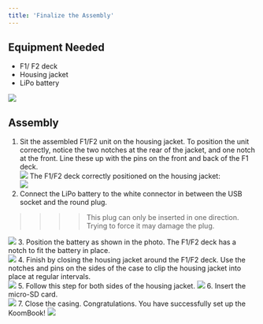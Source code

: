 ```yaml
---
title: 'Finalize the Assembly'
---
```


## Equipment Needed

* F1/ F2 deck
* Housing jacket
* LiPo battery

![](_MG_5326.JPG)

## Assembly

1. Sit the assembled F1/F2 unit on the housing jacket. 
To position the unit correctly, notice the two notches at the rear of the jacket, and one notch at the front.  Line these up with the pins on the front and back of the F1 deck.   
    ![](_MG_5327.JPG)
The F1/F2 deck correctly positioned on the housing jacket:     
    ![](_MG_5328.JPG)
2. Connect the LiPo battery to the white connector in between the USB socket and the round plug. 
>>>> This plug can only be inserted in one direction.  Trying to force it may damage the plug.


   ![](_MG_5334.JPG)
3. Position the battery as shown in the photo. The F1/F2 deck has a notch to fit the battery in place.     
    ![](_MG_5335.JPG)
4. Finish by closing the housing jacket around the F1/F2 deck. Use the notches and pins on the sides of the case to clip the housing jacket into place at regular intervals.     
    ![](_MG_5336.JPG)
5. Follow this step for both sides of the housing jacket.
    ![](_MG_5337.JPG)
6. Insert the micro-SD card.     
    ![](_MG_5340.JPG)
7. Close the casing.  Congratulations.  You have successfully set up the KoomBook!
    ![](_MG_5343.JPG)



